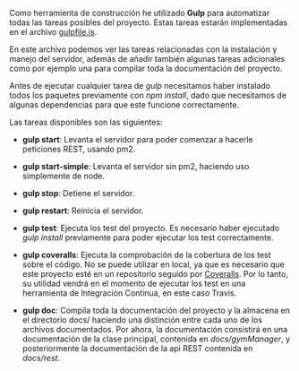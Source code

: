 Como herramienta de construcción he utilizado **Gulp** para automatizar todas las tareas posibles del proyecto. Estas tareas estarán implementadas en el archivo [gulpfile.js](https://github.com/i4vk/GymManager/blob/master/gulpfile.js).

En este archivo podemos ver las tareas relacionadas con la instalación y manejo del servidor, además de añadir también algunas tareas adicionales como por ejemplo una para compilar toda la documentación del proyecto.

Antes de ejecutar cualquier tarea de *gulp* necesitamos haber instalado todos los paquetes previamente con *npm install*, dado que necesitamos de algunas dependencias para que este funcione correctamente.

Las tareas disponibles son las siguientes:

- **gulp start**: Levanta el servidor para poder comenzar a hacerle peticiones REST, usando pm2.

- **gulp start-simple**: Levanta el servidor sin pm2, haciendo uso simplemente de node.

- **gulp stop**: Detiene el servidor.

- **gulp restart**: Reinicia el servidor.

- **gulp test**: Ejecuta los test del proyecto. Es necesario haber ejecutado *gulp install* previamente para poder ejecutar los test correctamente.

- **gulp coveralls**: Ejecuta la comprobación de la cobertura de los test sobre el código. No se puede utilizar en local, ya que es necesario que este proyecto esté en un repositorio seguido por [Coveralls](https://coveralls.io/). Por lo tanto, su utilidad vendrá en el momento de ejecutar los test en una herramienta de Integración Continua, en este caso Travis.

- **gulp doc**: Compila toda la documentación del proyecto y la almacena en el directorio docs/ haciendo una distinción entre cada uno de los archivos documentados. Por ahora, la documentación consistirá en una documentación de la clase principal, contenida en *docs/gymManager*, y posteriormente la documentación de la api REST contenida en *docs/rest*.
